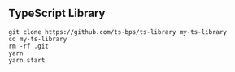 ## TypeScript Library

```
git clone https://github.com/ts-bps/ts-library my-ts-library
cd my-ts-library
rm -rf .git
yarn
yarn start
```

